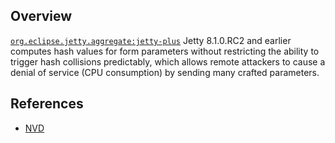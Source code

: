 ## Overview
[`org.eclipse.jetty.aggregate:jetty-plus`](http://search.maven.org/#search%7Cga%7C1%7Ca%3A%22jetty-plus%22)
Jetty 8.1.0.RC2 and earlier computes hash values for form parameters without restricting the ability to trigger hash collisions predictably, which allows remote attackers to cause a denial of service (CPU consumption) by sending many crafted parameters.

## References
- [NVD](https://web.nvd.nist.gov/view/vuln/detail?vulnId=CVE-2011-4461)